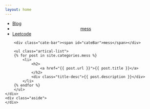 ```yaml
---
layout: home
---
```


<div class="index-content mess">
    <div class="section">
        <ul class="artical-cate">
            <li><a href="/"><span>Blog</span></a></li>
            <li class="on" style="text-align:center"><a href="/mess"><span>mess</span></a></li>
            <li><a href="/Leetcode"><span>Leetcode</span></a></li>
        </ul>

        <div class="cate-bar"><span id="cateBar">mess</span></div>

        <ul class="artical-list">
        {% for post in site.categories.mess %}
            <li>
                <h2>
                    <a href="{{ post.url }}">{{ post.title }}</a>
                </h2>
                <div class="title-desc">{{ post.description }}</div>
            </li>
        {% endfor %}
        </ul>
    </div>
    <div class="aside">
    </div>
</div>
